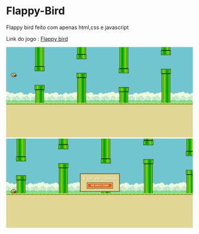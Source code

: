 # Flappy-Bird

Flappy bird feito com apenas html,css e javascript

Link do jogo : [Flappy bird](https://guilherme-brito-dac.github.io/Flappy-Bird/)
 
<img src="prints/jogo.png" />
<img src="prints/fim.png" />
